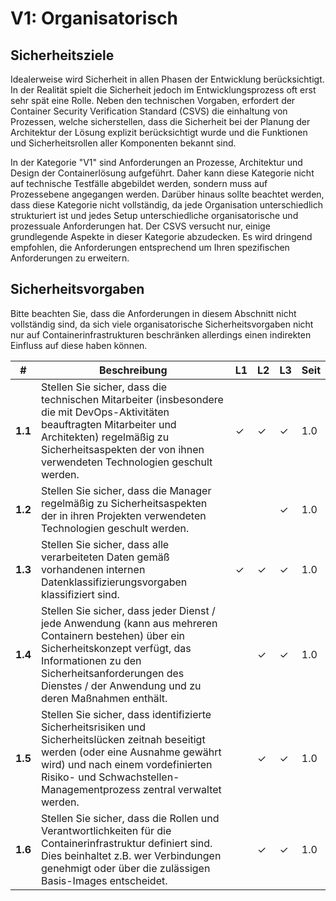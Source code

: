 # V1: Organisatorisch

## Sicherheitsziele

Idealerweise wird Sicherheit in allen Phasen der Entwicklung berücksichtigt. In der Realität spielt die Sicherheit jedoch im Entwicklungsprozess oft erst sehr spät eine Rolle. Neben den technischen Vorgaben, erfordert der Container Security Verification Standard (CSVS) die einhaltung von Prozessen, welche sicherstellen, dass die Sicherheit bei der Planung der Architektur der Lösung explizit berücksichtigt wurde und die Funktionen und Sicherheitsrollen aller Komponenten bekannt sind.

In der Kategorie "V1" sind Anforderungen an Prozesse, Architektur und Design der Containerlösung aufgeführt. Daher kann diese Kategorie nicht auf technische Testfälle abgebildet werden, sondern muss auf Prozessebene angegangen werden. Darüber hinaus sollte beachtet werden, dass diese Kategorie nicht vollständig, da jede Organisation unterschiedlich strukturiert ist und jedes Setup unterschiedliche organisatorische und prozessuale Anforderungen hat. Der CSVS versucht nur, einige grundlegende Aspekte in dieser Kategorie abzudecken. Es wird dringend empfohlen, die Anforderungen entsprechend um Ihren spezifischen Anforderungen zu erweitern.

## Sicherheitsvorgaben

Bitte beachten Sie, dass die Anforderungen in diesem Abschnitt nicht vollständig sind, da sich viele organisatorische Sicherheitsvorgaben nicht nur auf Containerinfrastrukturen beschränken allerdings einen indirekten Einfluss auf diese haben können.

| # | Beschreibung | L1 | L2 | L3 | Seit |
| --- | --- | --- | --- | -- | -- |
| **1.1** | Stellen Sie sicher, dass die technischen Mitarbeiter (insbesondere die mit DevOps-Aktivitäten beauftragten Mitarbeiter und Architekten) regelmäßig zu Sicherheitsaspekten der von ihnen verwendeten Technologien geschult werden. | ✓ | ✓ | ✓ | 1.0 |
| **1.2** | Stellen Sie sicher, dass die Manager regelmäßig zu Sicherheitsaspekten der in ihren Projekten verwendeten Technologien geschult werden. |  |  | ✓ | 1.0 |
| **1.3** | Stellen Sie sicher, dass alle verarbeiteten Daten gemäß vorhandenen internen Datenklassifizierungsvorgaben klassifiziert sind. | ✓ | ✓ | ✓ | 1.0 |
| **1.4** | Stellen Sie sicher, dass jeder Dienst / jede Anwendung (kann aus mehreren Containern bestehen) über ein Sicherheitskonzept verfügt, das Informationen zu den Sicherheitsanforderungen des Dienstes / der Anwendung und zu deren Maßnahmen enthält. |  | ✓ | ✓ | 1.0 |
| **1.5** | Stellen Sie sicher, dass identifizierte Sicherheitsrisiken und Sicherheitslücken zeitnah beseitigt werden (oder eine Ausnahme gewährt wird) und nach einem vordefinierten Risiko- und Schwachstellen-Managementprozess zentral verwaltet werden. |  | ✓ | ✓ | 1.0 |
| **1.6** | Stellen Sie sicher, dass die Rollen und Verantwortlichkeiten für die Containerinfrastruktur definiert sind. Dies beinhaltet z.B. wer Verbindungen genehmigt oder über die zulässigen Basis-Images entscheidet. |  | ✓ | ✓ | 1.0 |
